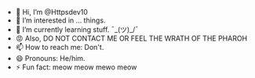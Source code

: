 - 👋 Hi, I’m @Httpsdev10
- 👀 I’m interested in ... things.
- 🌱 I’m currently learning stuff. ¯\_(ツ)_/¯
- 😡 Also, DO NOT CONTACT ME OR FEEL THE WRATH OF THE PHAROH
- 📫 How to reach me: Don't.
- 😄 Pronouns: He/him.
- ⚡ Fun fact: meow meow mewo meow

<!---
Httpsdev10/Httpsdev10 is a ✨ special ✨ repository because its `README.md` (this file) appears on your GitHub profile.
You can click the Preview link to take a look at your changes.
--->
